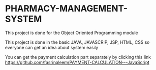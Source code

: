 # PHARMACY-MANAGEMENT-SYSTEM
This project is done for the Object Oriented Programming module

This project is done in the basic JAVA, JAVASCRIP, JSP, HTML, CSS so everyone can get an idea about system easily

You can get the payment calculation part separately by clicking this link
https://github.com/fasrinaleem/PAYMENT-CALCULATION---JavaScript
